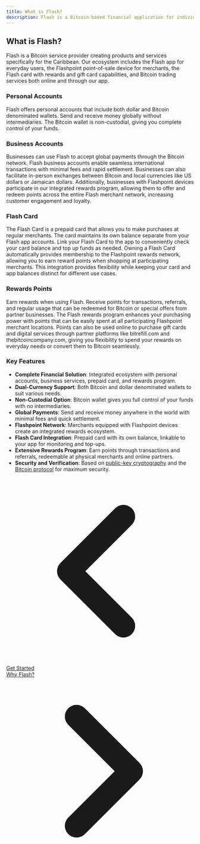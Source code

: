 ```yaml
---
title: What is Flash?
description: Flash is a Bitcoin-based financial application for individuals and businesses in the Caribbean and globally.
---
```


## What is Flash?

Flash is a Bitcoin service provider creating products and services specifically for the Caribbean. Our ecosystem includes the Flash app for everyday users, the Flashpoint point-of-sale device for merchants, the Flash card with rewards and gift card capabilities, and Bitcoin trading services both online and through our app.

### Personal Accounts

Flash offers personal accounts that include both dollar and Bitcoin denominated wallets. Send and receive money globally without intermediaries. The Bitcoin wallet is non-custodial, giving you complete control of your funds.

### Business Accounts

Businesses can use Flash to accept global payments through the Bitcoin network. Flash business accounts enable seamless international transactions with minimal fees and rapid settlement. Businesses can also facilitate in-person exchanges between Bitcoin and local currencies like US dollars or Jamaican dollars. Additionally, businesses with Flashpoint devices participate in our integrated rewards program, allowing them to offer and redeem points across the entire Flash merchant network, increasing customer engagement and loyalty.

### Flash Card

The Flash Card is a prepaid card that allows you to make purchases at regular merchants. The card maintains its own balance separate from your Flash app accounts. Link your Flash Card to the app to conveniently check your card balance and top up funds as needed. Owning a Flash Card automatically provides membership to the Flashpoint rewards network, allowing you to earn reward points when shopping at participating merchants. This integration provides flexibility while keeping your card and app balances distinct for different use cases.

### Rewards Points

Earn rewards when using Flash. Receive points for transactions, referrals, and regular usage that can be redeemed for Bitcoin or special offers from partner businesses. The Flash rewards program enhances your purchasing power with points that can be easily spent at all participating Flashpoint merchant locations. Points can also be used online to purchase gift cards and digital services through partner platforms like bitrefill.com and thebitcoincompany.com, giving you flexibility to spend your rewards on everyday needs or convert them to Bitcoin seamlessly.

### Key Features

- **Complete Financial Solution**: Integrated ecosystem with personal accounts, business services, prepaid card, and rewards program.
- **Dual-Currency Support**: Both Bitcoin and dollar denominated wallets to suit various needs.
- **Non-Custodial Option**: Bitcoin wallet gives you full control of your funds with no intermediaries.
- **Global Payments**: Send and receive money anywhere in the world with minimal fees and quick settlement.
- **Flashpoint Network**: Merchants equipped with Flashpoint devices create an integrated rewards ecosystem.
- **Flash Card Integration**: Prepaid card with its own balance, linkable to your app for monitoring and top-ups.
- **Extensive Rewards Program**: Earn points through transactions and referrals, redeemable at physical merchants and online partners.
- **Security and Verification**: Based on [public-key cryptography](https://en.wikipedia.org/wiki/Public-key_cryptography) and the [Bitcoin protocol](https://en.wikipedia.org/wiki/Bitcoin_protocol) for maximum security.

<!-- Navigation links -->
<div class="flex justify-between items-center mt-8 pt-4 border-t border-zinc-200 dark:border-zinc-700">
  <div class="w-1/3 text-left">
    <a href="get-started" class="inline-flex items-center bg-purple-600 hover:bg-purple-700 text-white rounded-md transition-colors px-4 py-2 text-sm font-medium shadow-sm hover:shadow-md">
      <svg xmlns="http://www.w3.org/2000/svg" class="h-6 w-6 mr-2" fill="none" viewBox="0 0 24 24" stroke="currentColor">
        <path stroke-linecap="round" stroke-linejoin="round" stroke-width="3" d="M15 19l-7-7 7-7" />
      </svg>
      Get Started
    </a>
  </div>
  <div class="w-1/3 text-center">
    <!-- Optional center content -->
  </div>
  <div class="w-1/3 text-right">
    <a href="why-flash" class="inline-flex items-center bg-purple-600 hover:bg-purple-700 text-white rounded-md transition-colors px-4 py-2 text-sm font-medium shadow-sm hover:shadow-md">
      Why Flash?
      <svg xmlns="http://www.w3.org/2000/svg" class="h-6 w-6 ml-2" fill="none" viewBox="0 0 24 24" stroke="currentColor">
        <path stroke-linecap="round" stroke-linejoin="round" stroke-width="3" d="M9 5l7 7-7 7" />
      </svg>
    </a>
  </div>
</div>
